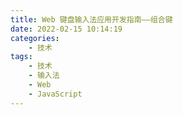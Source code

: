 ```yaml
---
title: Web 键盘输入法应用开发指南——组合键
date: 2022-02-15 10:14:19
categories:
    - 技术
tags: 
    - 技术
    - 输入法
    - Web
    - JavaScript
---
```



